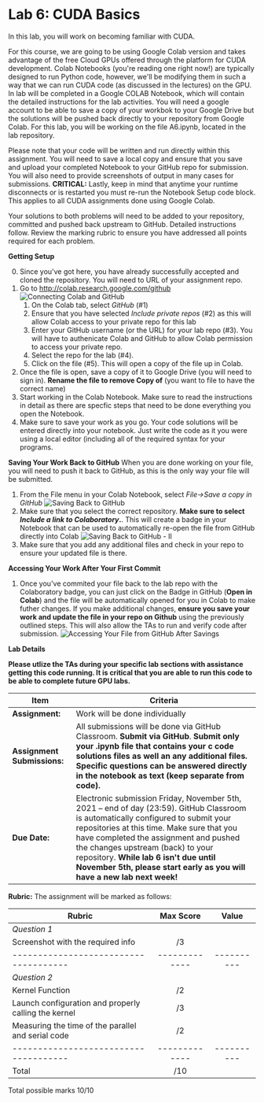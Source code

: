 # Lab 6: CUDA Basics

In this lab, you will work on becoming familiar with CUDA.  

For this course, we are going to be using Google Colab version and takes advantage of the free Cloud GPUs offered through the platform for CUDA development. Colab Notebooks (you're reading one right now!) are typically designed to run Python code, however, we'll be modifying them in such a way that we can run CUDA code (as discussed in the lectures) on the GPU.  In lab will be completed in a Google COLAB Notebook, which will contain the detailed instructions for the lab activities.  You will need a google account to be able to save a copy of your workbok to your Google Drive but the solutions will be pushed back directly to your repository from Google Colab.  For this lab, you will be working on the file A6.ipynb, located in the lab repository. 

Please note that your code will be written and run directly within this assignment. You will need to save a local copy and ensure that you save and upload your completed Notebook to your GitHub repo for submission. You will also need to provide screenshots of output in many cases for submissions.
**CRITICAL:** Lastly, keep in mind that anytime your runtime disconnects or is restarted you must re-run the Notebook Setup code block. This applies to all CUDA assignments done using Google Colab.

Your solutions to both problems will need to be added to your repository, committed and pushed back upstream to GitHub. Detailed instructions follow. Review the marking rubric to ensure you have addressed all points required for each problem.

**Getting Setup**

0. Since you've got here, you have already successfully accepted and cloned the repository.  You will need to URL of your assignment repo.  
1. Go to http://colab.research.google.com/github
![Connecting Colab and GitHub](/img/colab-setup.png)
    1. On the Colab tab, select *GitHub* (#1)
    2. Ensure that you have selected *Include private repos* (#2) as this will allow Colab access to your private repo for this lab
    3. Enter your GitHub username (or the URL) for your lab repo (#3).  You will have to authenicate Colab and GitHub to allow Colab permission to access your private repo.  
    4.  Select the repo for the lab (#4).
    5.  Click on the file (#5).  This will open a copy of the file up in Colab.  
2. Once the file is open, save a copy of it to Google Drive (you will need to sign in).  **Rename the file to remove Copy of** (you want to file to have the correct name)
3. Start working in the Colab Notebook.  Make sure to read the instructions in detail as there are specfic steps that need to be done everything you open the Notebook.  
4. Make sure to save your work as you go.  Your code solutions will be entered directly into your notebook.  Just write the code as it you were using a local editor (including all of the required syntax for your programs.

**Saving Your Work Back to GitHub**
When you are done working on your file, you will need to push it back to GitHub, as this is the only way your file will be submitted. 

1. From the File menu in your Colab Notebook, select *File->Save a copy in GitHub*
![Saving Back to GitHub](/img/save-back-to-github.png)
2. Make sure that you select the correct repository.  **Make sure to select *Include a link to Colaboratory*.**. This will create a badge in your Notebook that can be used to automatically re-open the file from GitHub directly into Colab
![Saving Back to GitHub - II](/img/save-back-to-github-II.png)
3. Make sure that you add any additional files and check in your repo to ensure your updated file is there. 

**Accessing Your Work After Your First Commit**
1. Once you've commited your file back to the lab repo with the Colaboratory badge, you can just click on the Badge in GitHub (**Open in Colab**) and the file will be automatically opened for you in Colab to make futher changes.  If you make additional changes, **ensure you save your work and update the file in your repo on Github** using the previously outlined steps.    This will also allow the TAs to run and verify code after submission. 
![Accessing Your File from GitHub After Savings](/img/github-commit.png)

**Lab Details**

**Please utlize the TAs during your specific lab sections with assistance getting this code running.  It is critical that you are able to run this code to be able to complete future GPU labs.**

| **Item**            | **Criteria** |
|----------------|---------------|
|**Assignment:** | Work will be done individually|
|**Assignment Submissions:**| All submissions will be done via GitHub Classroom. **Submit via GitHub**. **Submit only your .ipynb file that contains your c code solutions files as well an any additional files.  Specific questions can be answered directly in the notebook as text (keep separate from code).**|
|**Due Date:**| Electronic submission Friday, November 5th, 2021 – end of day (23:59).  GitHub Classroom is automatically configured to submit your repositories at this time.  Make sure that you have completed the assignment and pushed the changes upstream (back) to your repository.  **While lab 6 isn't due until November 5th, please start early as you will have a new lab next week!**|

**Rubric:** The assignment will be marked as follows:

| **Rubric**                          | **Max Score** | **Value**  |
|-------------------------------------|:-------------:|:----------:|
|*Question 1*                         |               |            |           |                                                                
|Screenshot with the required info       |       /3    |            |
|-------------------------------------|-------------|----------|
|*Question 2*                         |               |            |           |    
| Kernel Function                 |       /2  |            |
| Launch configuration and properly calling the kernel | /3 | |
| Measuring the time of the parallel and serial code      | /2          |            |
|-------------------------------------|-------------|----------|
|Total                                |       /10     |            |

Total possible marks 10/10
